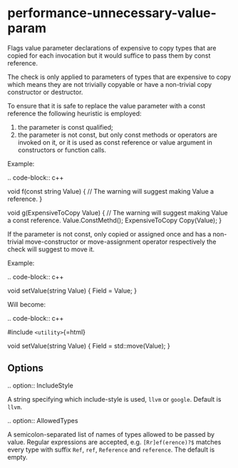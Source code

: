 performance-unnecessary-value-param
===================================

Flags value parameter declarations of expensive to copy types that are
copied for each invocation but it would suffice to pass them by const
reference.

The check is only applied to parameters of types that are expensive to
copy which means they are not trivially copyable or have a non-trivial
copy constructor or destructor.

To ensure that it is safe to replace the value parameter with a const
reference the following heuristic is employed:

1.  the parameter is const qualified;
2.  the parameter is not const, but only const methods or operators are
    invoked on it, or it is used as const reference or value argument in
    constructors or function calls.

Example:

.. code-block:: c++

void f(const string Value) { // The warning will suggest making Value a
reference. }

void g(ExpensiveToCopy Value) { // The warning will suggest making Value
a const reference. Value.ConstMethd(); ExpensiveToCopy Copy(Value); }

If the parameter is not const, only copied or assigned once and has a
non-trivial move-constructor or move-assignment operator respectively
the check will suggest to move it.

Example:

.. code-block:: c++

void setValue(string Value) { Field = Value; }

Will become:

.. code-block:: c++

\#include `<utility>`{=html}

void setValue(string Value) { Field = std::move(Value); }

Options
-------

.. option:: IncludeStyle

A string specifying which include-style is used, `llvm` or `google`.
Default is `llvm`.

.. option:: AllowedTypes

A semicolon-separated list of names of types allowed to be passed by
value. Regular expressions are accepted, e.g. `[Rr]ef(erence)?$` matches
every type with suffix `Ref`, `ref`, `Reference` and `reference`. The
default is empty.
